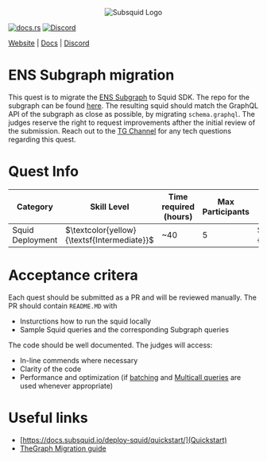 <p align="center">
<picture>
    <source srcset="https://uploads-ssl.webflow.com/63b5a9958fccedcf67d716ac/64662df3a5a568fd99e3600c_Squid_Pose_1_White-transparent-slim%201.png" media="(prefers-color-scheme: dark)">
    <img src="https://uploads-ssl.webflow.com/63b5a9958fccedcf67d716ac/64662df3a5a568fd99e3600c_Squid_Pose_1_White-transparent-slim%201.png" alt="Subsquid Logo">
</picture>
</p>

[![docs.rs](https://docs.rs/leptos/badge.svg)](https://docs.subsquid.io/)
[![Discord](https://img.shields.io/discord/1031524867910148188?color=%237289DA&label=discord)](https://discord.gg/subsquid)

[Website](https://subsquid.io) | [Docs](https://docs.subsquid.io/) | [Discord](https://discord.gg/subsquid)

# ENS Subgraph migration 

This quest is to migrate the [ENS Subgraph](https://docs.ens.domains/contract-api-reference/subgraphdata) to Squid SDK. The repo for the subgraph can be found [here](https://github.com/ensdomains/ens-subgraph). The resulting squid should match the GraphQL API of the subgraph as close as possible, by migrating `schema.graphql`. The judges reserve the right to request improvements afther the initial review of the submission. Reach out to the [TG Channel](#) for any tech questions regarding this quest. 

# Quest Info

| Category         | Skill Level                          | Time required (hours) | Max Participants | Reward                             | Status |
| ---------------- | ------------------------------------ | --------------------- | ---------------- | ---------------------------------- | ------ |
| Squid Deployment | $\textcolor{yellow}{\textsf{Intermediate}}$ | ~40                    | 5                | $\textcolor{red}{\textsf{2000tSQD}}$ | open   |

# Acceptance critera

Each quest should be submitted as a PR and will be reviewed manually. The PR should contain `README.MD` with

- Insturctions how to run the squid locally
- Sample Squid queries and the corresponding Subgraph queries

The code should be well documented. The judges will access:

- In-line commends where necessary
- Clarity of the code
- Performance and optimization (if [batching](https://docs.subsquid.io/basics/batch-processing/)  and [Multicall queries](https://docs.subsquid.io/tutorials/bayc/step-four-optimizations/#using-multicall-for-aggregating-state-queries) are used whenever appropriate)

# Useful links

- [https://docs.subsquid.io/deploy-squid/quickstart/](Quickstart)
- [TheGraph Migration guide](https://docs.subsquid.io/migrate/migrate-subgraph/)
